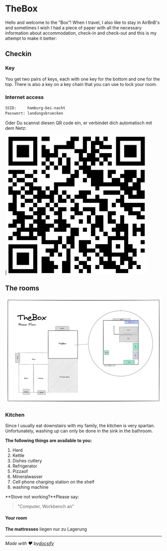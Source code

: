 # TheBox

Hello and welcome to the “Box”! When I travel, I also like to stay in AirBnB's and sometimes I wish I had a piece of paper with all the necessary information about accommodation, check-in and check-out and this is my attempt to make it better:

## Checkin

### Key

You get two pairs of keys, each with one key for the bottom and one for the top. There is also a key on a key chain that you can use to lock your room.

### Internet access

```txt
SSID:     hamburg-bei-nacht
Passwort: landungsbruecken
```

Oder Du scannst diesen QR code ein, er verbindet dich automatisch mit dem Netz:

\|![WiFi](assets/wlan.png)

## The rooms

![Detailansicht](assets/thebox-map-detail.png)

### Kitchen

Since I usually eat downstairs with my family, the kitchen is very spartan. Unfortunately, washing up can only be done in the sink in the bathroom.

**The following things are available to you:**

1.  Herd
2.  Kettle
3.  Dishes cutlery
4.  Refrigerator
5.  Pizzaof
6.  Mineralwasser
7.  Cell phone charging station on the shelf
8.  washing machine

**Stove not working?**Please say:

> "Computer, Workbench an"

#### Your room

**The mattresses** liegen nur zu Lagerung

* * *

_Made with ❤️ by[docsify](https://docsify.js.org/)_
